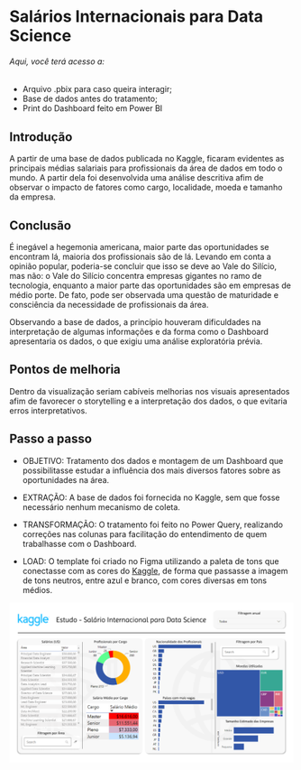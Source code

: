 # Salários Internacionais para Data Science
###### Aqui, você terá acesso a:
- Arquivo .pbix para caso queira interagir;
- Base de dados antes do tratamento;
- Print do Dashboard feito em Power BI

## Introdução
A partir de uma base de dados publicada no Kaggle, ficaram evidentes as principais médias salariais para profissionais da área de dados em todo o mundo. A partir dela foi desenvolvida uma análise descritiva afim de observar o impacto de fatores como cargo, localidade, moeda e tamanho da empresa.

## Conclusão
É inegável a hegemonia americana, maior parte das oportunidades se encontram lá, maioria dos profissionais são de lá. Levando em conta a opinião popular, poderia-se concluir que isso se deve ao Vale do Silício, mas não: o Vale do Silício concentra empresas gigantes no ramo de tecnologia, enquanto a maior parte das oportunidades são em empresas de médio porte. De fato, pode ser observada uma questão de maturidade e consciência da necessidade de profissionais da área.

Observando a base de dados, a princípio houveram dificuldades na interpretação de algumas informações e da forma como o Dashboard apresentaria os dados, o que exigiu uma análise exploratória prévia.

## Pontos de melhoria
Dentro da visualização seriam cabíveis melhorias nos visuais apresentados afim de favorecer o storytelling e a interpretação dos dados, o que evitaria erros interpretativos.

## Passo a passo
- OBJETIVO: Tratamento dos dados e montagem de um Dashboard que possibilitasse estudar a influência dos mais diversos fatores sobre as oportunidades na área.

- EXTRAÇÃO: A base de dados foi fornecida no Kaggle, sem que fosse necessário nenhum mecanismo de coleta.
- TRANSFORMAÇÃO: O tratamento foi feito no Power Query, realizando correções nas colunas para facilitação do entendimento de quem trabalhasse com o Dashboard.
- LOAD: O template foi criado no Figma utilizando a paleta de tons que conectasse com as cores do [Kaggle](https://www.kaggle.com/), de forma que passasse a imagem de tons neutros, entre azul e branco, com cores diversas em tons médios.

![Aqui há um print do Dashboard](https://github.com/BitencourtVitor/Salarios_Data_Science/blob/main/print_dashboard.png)
